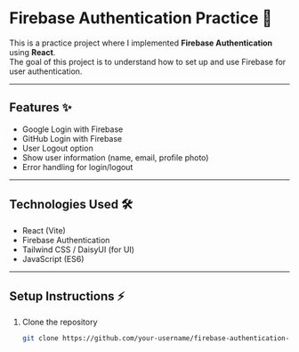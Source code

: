# Firebase Authentication Practice 🚀

This is a practice project where I implemented **Firebase Authentication** using **React**.  
The goal of this project is to understand how to set up and use Firebase for user authentication.

---

## Features ✨
- Google Login with Firebase
- GitHub Login with Firebase
- User Logout option
- Show user information (name, email, profile photo)
- Error handling for login/logout

---

## Technologies Used 🛠
- React (Vite)
- Firebase Authentication
- Tailwind CSS / DaisyUI (for UI)
- JavaScript (ES6)

---

## Setup Instructions ⚡
1. Clone the repository  
   ```bash
   git clone https://github.com/your-username/firebase-authentication-practice.git

